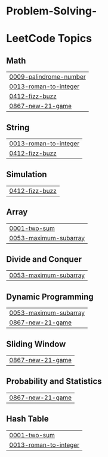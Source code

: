 # Problem-Solving-
<!---LeetCode Topics Start-->
# LeetCode Topics
## Math
|  |
| ------- |
| [0009-palindrome-number](https://github.com/m0stafa0123/Problem-Solving-/tree/master/0009-palindrome-number) |
| [0013-roman-to-integer](https://github.com/m0stafa0123/Problem-Solving-/tree/master/0013-roman-to-integer) |
| [0412-fizz-buzz](https://github.com/m0stafa0123/Problem-Solving-/tree/master/0412-fizz-buzz) |
| [0867-new-21-game](https://github.com/m0stafa0123/Problem-Solving-/tree/master/0867-new-21-game) |
## String
|  |
| ------- |
| [0013-roman-to-integer](https://github.com/m0stafa0123/Problem-Solving-/tree/master/0013-roman-to-integer) |
| [0412-fizz-buzz](https://github.com/m0stafa0123/Problem-Solving-/tree/master/0412-fizz-buzz) |
## Simulation
|  |
| ------- |
| [0412-fizz-buzz](https://github.com/m0stafa0123/Problem-Solving-/tree/master/0412-fizz-buzz) |
## Array
|  |
| ------- |
| [0001-two-sum](https://github.com/m0stafa0123/Problem-Solving-/tree/master/0001-two-sum) |
| [0053-maximum-subarray](https://github.com/m0stafa0123/Problem-Solving-/tree/master/0053-maximum-subarray) |
## Divide and Conquer
|  |
| ------- |
| [0053-maximum-subarray](https://github.com/m0stafa0123/Problem-Solving-/tree/master/0053-maximum-subarray) |
## Dynamic Programming
|  |
| ------- |
| [0053-maximum-subarray](https://github.com/m0stafa0123/Problem-Solving-/tree/master/0053-maximum-subarray) |
| [0867-new-21-game](https://github.com/m0stafa0123/Problem-Solving-/tree/master/0867-new-21-game) |
## Sliding Window
|  |
| ------- |
| [0867-new-21-game](https://github.com/m0stafa0123/Problem-Solving-/tree/master/0867-new-21-game) |
## Probability and Statistics
|  |
| ------- |
| [0867-new-21-game](https://github.com/m0stafa0123/Problem-Solving-/tree/master/0867-new-21-game) |
## Hash Table
|  |
| ------- |
| [0001-two-sum](https://github.com/m0stafa0123/Problem-Solving-/tree/master/0001-two-sum) |
| [0013-roman-to-integer](https://github.com/m0stafa0123/Problem-Solving-/tree/master/0013-roman-to-integer) |
<!---LeetCode Topics End-->